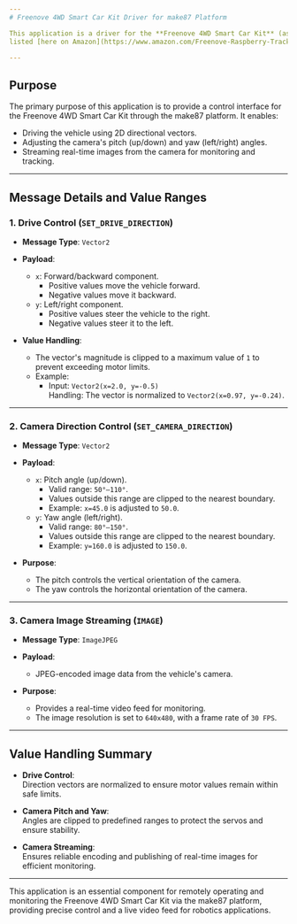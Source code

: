 ```yaml
---
# Freenove 4WD Smart Car Kit Driver for make87 Platform

This application is a driver for the **Freenove 4WD Smart Car Kit** (as
listed [here on Amazon](https://www.amazon.com/Freenove-Raspberry-Tracking-Avoidance-Ultrasonic/dp/B07YD2LT9D)) for Raspberry Pi, integrated with the **make87 platform**. It allows for controlling the vehicle's movement, adjusting the camera's orientation, and streaming real-time camera images. Communication is handled via the make87 messaging system, enabling seamless integration and control.

---
```


## Purpose

The primary purpose of this application is to provide a control interface for the Freenove 4WD Smart Car Kit through the make87 platform. It enables:
- Driving the vehicle using 2D directional vectors.
- Adjusting the camera's pitch (up/down) and yaw (left/right) angles.
- Streaming real-time images from the camera for monitoring and tracking.

---

## Message Details and Value Ranges

### 1. Drive Control (`SET_DRIVE_DIRECTION`)

- **Message Type**: `Vector2`
- **Payload**:
  - `x`: Forward/backward component.  
    - Positive values move the vehicle forward.  
    - Negative values move it backward.  
  - `y`: Left/right component.  
    - Positive values steer the vehicle to the right.  
    - Negative values steer it to the left.

- **Value Handling**:
  - The vector's magnitude is clipped to a maximum value of `1` to prevent exceeding motor limits.
  - Example:
    - Input: `Vector2(x=2.0, y=-0.5)`  
      Handling: The vector is normalized to `Vector2(x=0.97, y=-0.24)`.

---

### 2. Camera Direction Control (`SET_CAMERA_DIRECTION`)

- **Message Type**: `Vector2`
- **Payload**:
  - `x`: Pitch angle (up/down).  
    - Valid range: `50°–110°`.  
    - Values outside this range are clipped to the nearest boundary.  
    - Example: `x=45.0` is adjusted to `50.0`.
  - `y`: Yaw angle (left/right).  
    - Valid range: `80°–150°`.  
    - Values outside this range are clipped to the nearest boundary.  
    - Example: `y=160.0` is adjusted to `150.0`.

- **Purpose**:
  - The pitch controls the vertical orientation of the camera.
  - The yaw controls the horizontal orientation of the camera.

---

### 3. Camera Image Streaming (`IMAGE`)

- **Message Type**: `ImageJPEG`
- **Payload**:
  - JPEG-encoded image data from the vehicle's camera.

- **Purpose**:
  - Provides a real-time video feed for monitoring.
  - The image resolution is set to `640x480`, with a frame rate of `30 FPS`.

---

## Value Handling Summary

- **Drive Control**:  
  Direction vectors are normalized to ensure motor values remain within safe limits.  

- **Camera Pitch and Yaw**:  
  Angles are clipped to predefined ranges to protect the servos and ensure stability.

- **Camera Streaming**:  
  Ensures reliable encoding and publishing of real-time images for efficient monitoring.

---

This application is an essential component for remotely operating and monitoring the Freenove 4WD Smart Car Kit via the make87 platform, providing precise control and a live video feed for robotics applications.
